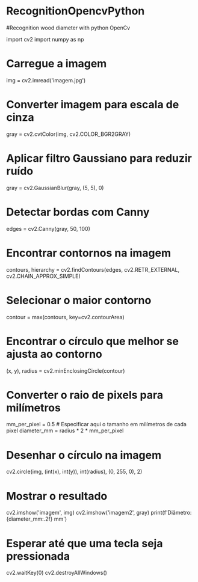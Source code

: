 # RecognitionOpencvPython
#Recognition wood diameter with python OpenCv

import cv2
import numpy as np

# Carregue a imagem
img = cv2.imread('imagem.jpg')

# Converter imagem para escala de cinza
gray = cv2.cvtColor(img, cv2.COLOR_BGR2GRAY)

# Aplicar filtro Gaussiano para reduzir ruído
gray = cv2.GaussianBlur(gray, (5, 5), 0)

# Detectar bordas com Canny
edges = cv2.Canny(gray, 50, 100)

# Encontrar contornos na imagem
contours, hierarchy = cv2.findContours(edges, cv2.RETR_EXTERNAL, cv2.CHAIN_APPROX_SIMPLE)

# Selecionar o maior contorno
contour = max(contours, key=cv2.contourArea)

# Encontrar o círculo que melhor se ajusta ao contorno
(x, y), radius = cv2.minEnclosingCircle(contour)

# Converter o raio de pixels para milímetros
mm_per_pixel = 0.5 # Especificar aqui o tamanho em milímetros de cada pixel
diameter_mm = radius * 2 * mm_per_pixel

# Desenhar o círculo na imagem
cv2.circle(img, (int(x), int(y)), int(radius), (0, 255, 0), 2)

# Mostrar o resultado
cv2.imshow('imagem', img)
cv2.imshow('imagem2', gray)
print(f'Diâmetro: {diameter_mm:.2f} mm')

# Esperar até que uma tecla seja pressionada
cv2.waitKey(0)
cv2.destroyAllWindows()
